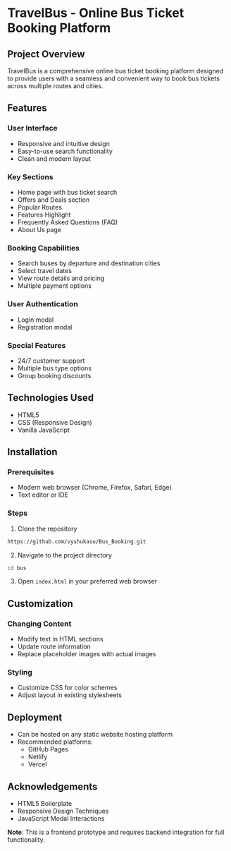 # TravelBus - Online Bus Ticket Booking Platform

## Project Overview

TravelBus is a comprehensive online bus ticket booking platform designed to provide users with a seamless and convenient way to book bus tickets across multiple routes and cities.

## Features

### User Interface
- Responsive and intuitive design
- Easy-to-use search functionality
- Clean and modern layout

### Key Sections
- Home page with bus ticket search
- Offers and Deals section
- Popular Routes
- Features Highlight
- Frequently Asked Questions (FAQ)
- About Us page

### Booking Capabilities
- Search buses by departure and destination cities
- Select travel dates
- View route details and pricing
- Multiple payment options

### User Authentication
- Login modal
- Registration modal
  
### Special Features
- 24/7 customer support
- Multiple bus type options
- Group booking discounts

## Technologies Used
- HTML5
- CSS (Responsive Design)
- Vanilla JavaScript

## Installation

### Prerequisites
- Modern web browser (Chrome, Firefox, Safari, Edge)
- Text editor or IDE

### Steps
1. Clone the repository
```bash
https://github.com/vyshukasu/Bus_Booking.git
```

2. Navigate to the project directory
```bash
cd bus
```

3. Open `index.html` in your preferred web browser

## Customization

### Changing Content
- Modify text in HTML sections
- Update route information
- Replace placeholder images with actual images

### Styling
- Customize CSS for color schemes
- Adjust layout in existing stylesheets

## Deployment
- Can be hosted on any static website hosting platform
- Recommended platforms:
  - GitHub Pages
  - Netlify
  - Vercel

## Acknowledgements
- HTML5 Boilerplate
- Responsive Design Techniques
- JavaScript Modal Interactions


**Note**: This is a frontend prototype and requires backend integration for full functionality.
